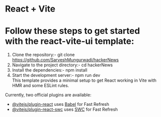 # React + Vite
# Follow these steps to get started with the react-vite-ui template:
  1) Clone the repository:- git clone https://github.com/SarveshMungurwadi/hackerNews </br>
  2) Navigate to the project directory:- cd hackerNews </br>
  3) Install the dependencies:- npm install </br>
  4) Start the development server:- npm run dev</br>
This template provides a minimal setup to get React working in Vite with HMR and some ESLint rules.

Currently, two official plugins are available:

- [@vitejs/plugin-react](https://github.com/vitejs/vite-plugin-react/blob/main/packages/plugin-react/README.md) uses [Babel](https://babeljs.io/) for Fast Refresh
- [@vitejs/plugin-react-swc](https://github.com/vitejs/vite-plugin-react-swc) uses [SWC](https://swc.rs/) for Fast Refresh
